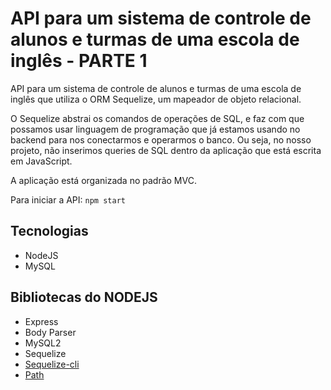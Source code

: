 # API para um sistema de controle de alunos e turmas de uma escola de inglês - PARTE 1

API para um sistema de controle de alunos e turmas de uma escola de inglês que utiliza o ORM Sequelize, um mapeador de objeto relacional.

 O Sequelize abstrai os comandos de operações de SQL, e faz com que possamos usar linguagem de programação que já estamos usando no backend para nos conectarmos e operarmos o banco. Ou seja, no nosso projeto, não inserimos queries de SQL dentro da aplicação que está escrita em JavaScript.

 A aplicação está organizada no padrão MVC.

 Para iniciar a API: `npm start`


## Tecnologias
* NodeJS
* MySQL


## Bibliotecas do NODEJS
* Express
* Body Parser
* MySQL2
* Sequelize
* [Sequelize-cli](https://www.npmjs.com/package/sequelize-cli)
* [Path](https://nodejs.org/api/path.html)
